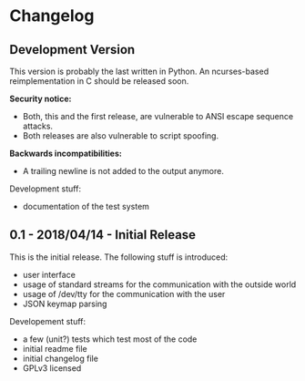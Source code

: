 # Changelog

## Development Version

This version is probably the last written in Python. An ncurses-based
reimplementation in C should be released soon.

**Security notice:**

* Both, this and the first release, are vulnerable to ANSI escape sequence
  attacks.
* Both releases are also vulnerable to script spoofing.

**Backwards incompatibilities:**

* A trailing newline is not added to the output anymore.

Development stuff:

* documentation of the test system

## 0.1 - 2018/04/14 - Initial Release

This is the initial release. The following stuff is introduced:

* user interface
* usage of standard streams for the communication with the outside world
* usage of /dev/tty for the communication with the user
* JSON keymap parsing

Developement stuff:

* a few (unit?) tests which test most of the code
* initial readme file
* initial changelog file
* GPLv3 licensed
